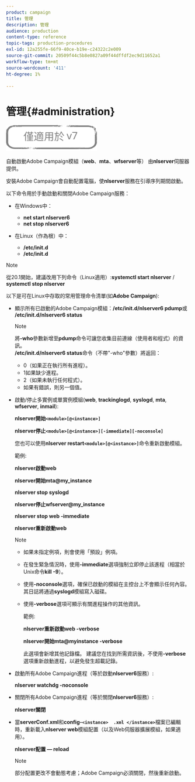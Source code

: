 ```yaml
---
product: campaign
title: 管理
description: 管理
audience: production
content-type: reference
topic-tags: production-procedures
exl-id: 12a255fe-66f9-40ce-b19e-c24322c2e009
source-git-commit: 20509f44c5b8e0827a09f44dffdf2ec9d11652a1
workflow-type: tm+mt
source-wordcount: '411'
ht-degree: 1%

---
```


# 管理{#administration}

![](../../assets/v7-only.svg)

自動啟動Adobe Campaign模組（**web**、**mta**、**wfserver**&#x200B;等） 由&#x200B;**nlserver**&#x200B;伺服器提供。

安裝Adobe Campaign會自動配置電腦，使&#x200B;**nlserver**&#x200B;服務在引導序列期間啟動。

以下命令用於手動啟動和關閉Adobe Campaign服務：

* 在Windows中：

   * **net start nlserver6**
   * **net stop nlserver6**

* 在Linux（作為根）中：

   * **/etc/init.d**
   * **/etc/init.d**

>[!NOTE]
>
>從20.1開始，建議改用下列命令（Linux適用）:**systemctl start nlserver** / **systemctl stop nlserver**

以下是可在Linux中存取的常用管理命令清單(如&#x200B;**Adobe Campaign**):

* 顯示所有已啟動的Adobe Campaign模組：**/etc/init.d/nlserver6 pdump**&#x200B;或&#x200B;**/etc/init.d/nlserver6 status**

   >[!NOTE]
   >
   >將&#x200B;**-who**&#x200B;參數新增至&#x200B;**pdump**&#x200B;命令可讓您收集目前連線（使用者和程式）的資訊。\
   >**/etc/init.d/nlserver6 status**&#x200B;命令（不帶&quot;-who&quot;參數）將返回：
   >
   >    * 0（如果正在執行所有進程）。
   >    * 1如果缺少進程。
   >    * 2（如果未執行任何程式）。
   >    * 如果有錯誤，則另一個值。


* 啟動/停止多實例或單實例模組(**web**, **trackinglogd**, **syslogd**, **mta**, **wfserver**, **inmail**):

   **nlserver開始`<module>[@<instance>]`**

   **nlserver停止`<module>[@<instance>][-immediate][-noconsole]`**

   您也可以使用&#x200B;**nlserver restart`<module>[@<instance>]`**&#x200B;命令重新啟動模組。

   範例:

   **nlserver啟動web**

   **nlserver開始mta@my_instance**

   **nlserver stop syslogd**

   **nlserver停止wfserver@my_instance**

   **nlserver stop web -immediate**

   **nlserver重新啟動web**

   >[!NOTE]
   >
   >* 如果未指定例項，則會使用「預設」例項。
   >* 在發生緊急情況時，使用&#x200B;**-immediate**&#x200B;選項強制立即停止該進程（相當於Unix命令&#x200B;**kill -9**）。
   >* 使用&#x200B;**-noconsole**&#x200B;選項，確保已啟動的模組在主控台上不會顯示任何內容。 其日誌將通過&#x200B;**syslogd**&#x200B;模組寫入磁碟。
   >* 使用&#x200B;**-verbose**&#x200B;選項可顯示有關進程操作的其他資訊。
   >
   >   範例:
   >
   >   **nlserver重新啟動web -verbose**
   >
   >   **nlserver開始mta@myinstance -verbose**
   >
   >   此選項會新增其他記錄檔。 建議您在找到所需資訊後，不使用&#x200B;**-verbose**&#x200B;選項重新啟動進程，以避免發生超載記錄。


* 啟動所有Adobe Campaign進程（等於啟動&#x200B;**nlserver6**&#x200B;服務）:

   **nlserver watchdg -noconsole**

* 關閉所有Adobe Campaign進程（等於關閉&#x200B;**nlserver6**&#x200B;服務）:

   **nlserver關閉**

* 當&#x200B;**serverConf.xml**&#x200B;和&#x200B;**config-`<instance>  .xml </instance>`**&#x200B;檔案已編輯時，重新載入&#x200B;**nlserver web**&#x200B;模組配置（以及Web伺服器擴展模組，如果適用）。

   **nlserver配置 — reload**

   >[!NOTE]
   >
   >部分配置更改不會動態考慮；Adobe Campaign必須關閉，然後重新啟動。
